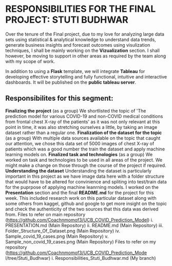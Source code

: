 # RESPONSIBILITIES FOR THE FINAL PROJECT: STUTI BUDHWAR

Over the tenure of the Final project, due to my love for analyzing large data sets using statistical & analytical knowledge to understand data trends, generate business insights and forecast outcomes using visulization techniques, I shall be mainly working on the **Vizualization** section. I shall however, be moving to support in other areas as required by the team along with my scope of work. 

In addition to using a **Flask** template, we will integrate 
**Tableau** for developing effective storytelling and fully functional, intuitive and interactive dashboards. It will be published on the **public tableau server**.

## Responsibilites for this segment:
**Finalizing the project**  (as a group)
	We shortlisted the topic of 'The prediction model for 	various COVID-19 and non-COVID medical conditions from 	frontal chest X-ray of the patients' as it was not only 	relevant at this point in time, it was also stretching 	ourselves a little, by taking an image dataset rather than 	a regular one.
**Finalization of the dataset for the topic** (as a group)
With multiple data sources available on the topic that caught our attention, we chose this data set of 5000 images of chest X-ray of patients which was a good number the train the dataset and apply machine learning models on. 
**Finalized task and technologies** (as a group)
	We worked on task and technologies to be used in all areas 	of the project. We might make a change on those through 	the course of the project if required.
**Understanding the dataset** 
	Understanding the dataset is particularly important in 	this project as we have image data here with a folder 	structure that would have to be altered for convinience 	and spliting into test/train data for the puprpose of 	applying machine leanrning models.
I worked on the **Presentation** section and the final **README.md** for the project for this week. This included research work on this particular dataset along with some others from kaggel, github and google to get more insight on the topic and check the authenticity of the two sources that this data was derived from.
Files to refer on main repository (https://github.com/Coachnmomof3/UCB_COVID_Prediction_Model) 
	i. PRESENTATION.md (Main Repository)
	ii. README.md (Main Repository)
	iii. Folder_Structure_Of_Dataset.png (Main Repository)
	iv. Sample_covid_19_cases.png (Main Repository)
 	v. Sample_non_covid_19_cases.png (Main Repository)
Files to refer on my repository 
	(https://github.com/Coachnmomof3/UCB_COVID_Prediction_Mode	l/tree/Stuti_Budhwar)
	i. Responsibilities_Stuti_Budhwar.md (My branch)

		
